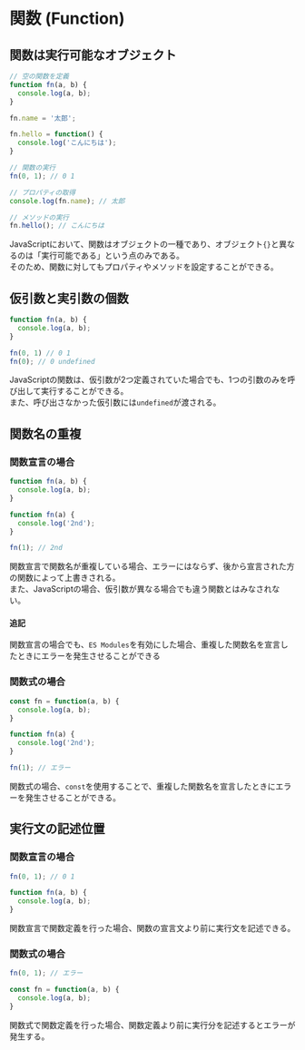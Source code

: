 # 関数 (Function)

## 関数は実行可能なオブジェクト

```javascript
// 空の関数を定義
function fn(a, b) {
  console.log(a, b);
}

fn.name = '太郎';

fn.hello = function() {
  console.log('こんにちは');
}

// 関数の実行
fn(0, 1); // 0 1

// プロパティの取得
console.log(fn.name); // 太郎

// メソッドの実行
fn.hello(); // こんにちは
```

JavaScriptにおいて、関数はオブジェクトの一種であり、オブジェクト`{}`と異なるのは「実行可能である」という点のみである。<br>
そのため、関数に対してもプロパティやメソッドを設定することができる。


## 仮引数と実引数の個数

```javascript
function fn(a, b) {
  console.log(a, b);
}

fn(0, 1) // 0 1
fn(0); // 0 undefined
```

JavaScriptの関数は、仮引数が2つ定義されていた場合でも、1つの引数のみを呼び出して実行することができる。<br>
また、呼び出さなかった仮引数には`undefined`が渡される。


## 関数名の重複

### 関数宣言の場合

```javascript
function fn(a, b) {
  console.log(a, b);
}

function fn(a) {
  console.log('2nd');
}

fn(1); // 2nd
```

関数宣言で関数名が重複している場合、エラーにはならず、後から宣言された方の関数によって上書きされる。<br>
また、JavaScriptの場合、仮引数が異なる場合でも違う関数とはみなされない。

#### 追記
関数宣言の場合でも、`ES Modules`を有効にした場合、重複した関数名を宣言したときにエラーを発生させることができる

### 関数式の場合

```javascript
const fn = function(a, b) {
  console.log(a, b);
}

function fn(a) {
  console.log('2nd');
}

fn(1); // エラー
```

関数式の場合、`const`を使用することで、重複した関数名を宣言したときにエラーを発生させることができる。


## 実行文の記述位置

### 関数宣言の場合

```javascript
fn(0, 1); // 0 1

function fn(a, b) {
  console.log(a, b);
}
```

関数宣言で関数定義を行った場合、関数の宣言文より前に実行文を記述できる。

### 関数式の場合

```javascript
fn(0, 1); // エラー

const fn = function(a, b) {
  console.log(a, b);
}
```

関数式で関数定義を行った場合、関数定義より前に実行分を記述するとエラーが発生する。
